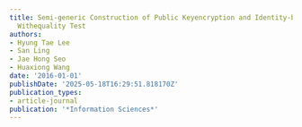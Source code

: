 ```yaml
---
title: Semi-generic Construction of Public Keyencryption and Identity-based Encryption
  Withequality Test
authors:
- Hyung Tae Lee
- San Ling
- Jae Hong Seo
- Huaxiong Wang
date: '2016-01-01'
publishDate: '2025-05-18T16:29:51.818170Z'
publication_types:
- article-journal
publication: '*Information Sciences*'
---
```

